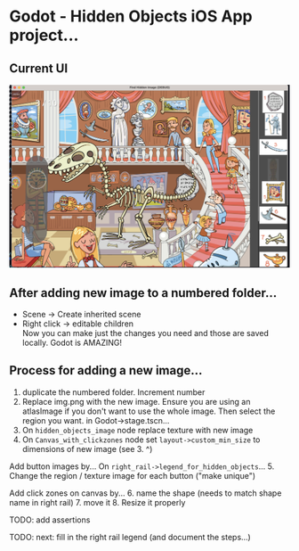 # Godot - Hidden Objects iOS App project...

## Current UI
![Screenshot of app](./screenshot.png?raw=true "Title")


## After adding new image to a numbered folder...
* Scene -> Create inherited scene
* Right click -> editable children  
Now you can make just the changes you need and those are saved locally.
Godot is AMAZING!

## Process for adding a new image...
1. duplicate the numbered folder. Increment number
2. Replace img.png with the new image. Ensure you are using an atlasImage if you don't want to use the whole image. Then select the region you want.
in Godot->stage.tscn...
3. On `hidden_objects_image` node replace texture with new image
4. On `Canvas_with_clickzones` node set `layout->custom_min_size` to dimensions of new image (see 3. ^) 


Add button images by...
On `right_rail->legend_for_hidden_objects`...
5. Change the region / texture image for each button ("make unique")
 

Add click zones on canvas by...
6. name the shape (needs to match shape name in right rail)
7. move it
8. Resize it properly


TODO: add assertions 

TODO: next: fill in the right rail legend (and document the steps...)
